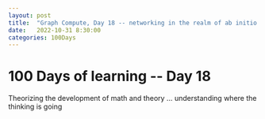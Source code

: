 ```yaml
---
layout: post
title:  "Graph Compute, Day 18 -- networking in the realm of ab initio the ab initio"
date:   2022-10-31 8:30:00
categories: 100Days
---
```



# 100 Days of learning -- Day 18

Theorizing the development of math and theory ... understanding where the thinking is going
